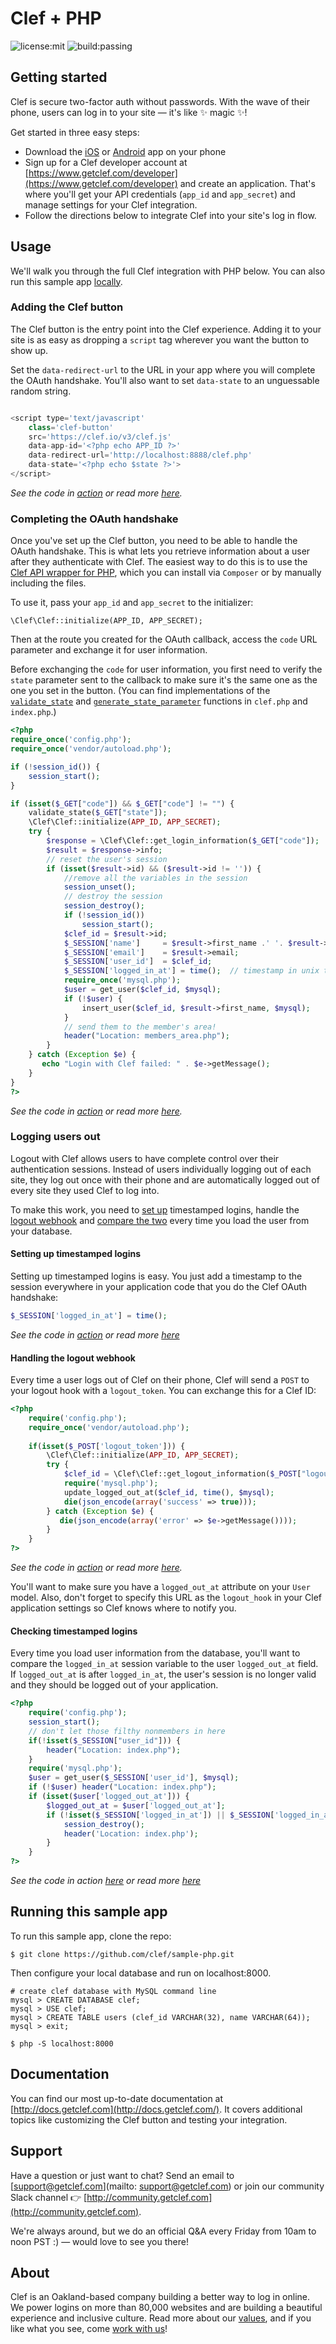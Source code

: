 # Clef + PHP
![license:mit](https://img.shields.io/badge/license-mit-blue.svg)
![build:passing](https://img.shields.io/travis/joyent/node/v0.6.svg)

## Getting started
Clef is secure two-factor auth without passwords. With the wave of their phone, users can log in to your site — it's like :sparkles: magic :sparkles:! 

Get started in three easy steps:
* Download the [iOS](https://itunes.apple.com/us/app/clef/id558706348) or [Android](https://play.google.com/store/apps/details?id=io.clef&hl=en) app on your phone 
* Sign up for a Clef developer account at [https://www.getclef.com/developer](https://www.getclef.com/developer) and create an application. That's where you'll get your API credentials (`app_id` and `app_secret`) and manage settings for your Clef integration.
* Follow the directions below to integrate Clef into your site's log in flow. 

## Usage
We'll walk you through the full Clef integration with PHP below. You can also run this sample app [locally](#running-this-sample-app).

### Adding the Clef button

The Clef button is the entry point into the Clef experience. Adding it to your site is as easy as dropping a `script` tag wherever you want the button to show up. 

Set the `data-redirect-url` to the URL in your app where you will complete the OAuth handshake. You'll also want to set `data-state` to an unguessable random string. <br>

```javascript

<script type='text/javascript' 
    class='clef-button'
    src='https://clef.io/v3/clef.js' 
    data-app-id='<?php echo APP_ID ?>' 
    data-redirect-url='http://localhost:8888/clef.php'
    data-state='<?php echo $state ?>'>
</script>
```
*See the code in [action](/index.php#L27-L32) or read more [here](http://docs.getclef.com/v1.0/docs/adding-the-clef-button).*<br>

### Completing the OAuth handshake
Once you've set up the Clef button, you need to be able to handle the OAuth handshake. This is what lets you retrieve information about a user after they authenticate with Clef. The easiest way to do this is to use the [Clef API wrapper for PHP](https://github.com/clef-php), which you can install via `Composer` or by manually including the files.

To use it, pass your `app_id` and `app_secret` to the initializer:

    \Clef\Clef::initialize(APP_ID, APP_SECRET);


Then at the route you created for the OAuth callback, access the `code` URL parameter and exchange it for user information. 

Before exchanging the `code` for user information, you first need to verify the `state` parameter sent to the callback to make sure it's the same one as the one you set in the button. (You can find implementations of the <code><a href="/clef.php#L5-L14" target="_blank">validate_state</a></code> and <code><a href="/index.php#L8-L19" target="_blank">generate_state_parameter</a></code> functions in `clef.php` and `index.php`.) 

```php
<?php
require_once('config.php');
require_once('vendor/autoload.php');

if (!session_id()) {
    session_start();
}

if (isset($_GET["code"]) && $_GET["code"] != "") {
    validate_state($_GET["state"]);
    \Clef\Clef::initialize(APP_ID, APP_SECRET);
    try {
        $response = \Clef\Clef::get_login_information($_GET["code"]);
        $result = $response->info;
        // reset the user's session
        if (isset($result->id) && ($result->id != '')) {
            //remove all the variables in the session
            session_unset();
            // destroy the session
            session_destroy();
            if (!session_id())
                session_start();
            $clef_id = $result->id;
            $_SESSION['name']     = $result->first_name .' '. $result->last_name;
            $_SESSION['email']    = $result->email;
            $_SESSION['user_id']  = $clef_id;
            $_SESSION['logged_in_at'] = time();  // timestamp in unix time
            require_once('mysql.php');
            $user = get_user($clef_id, $mysql);
            if (!$user) {
                insert_user($clef_id, $result->first_name, $mysql);
            }
            // send them to the member's area!
            header("Location: members_area.php");
        }
    } catch (Exception $e) {
       echo "Login with Clef failed: " . $e->getMessage();
    }
}
?>
```
*See the code in [action](https://github.com/clef/sample-php/blob/master/clef.php#L24-L27) or read more [here](http://docs.getclef.com/v1.0/docs/authenticating-users).*<br>

### Logging users out 
Logout with Clef allows users to have complete control over their authentication sessions. Instead of users individually logging out of each site, they log out once with their phone and are automatically logged out of every site they used Clef to log into.

To make this work, you need to [set up](#setting-up-timestamped-logins) timestamped logins, handle the [logout webhook](#handling-the-logout-webhook) and [compare the two](#checking-timestamped-logins) every time you load the user from your database. 

#### Setting up timestamped logins
Setting up timestamped logins is easy. You just add a timestamp to the session everywhere in your application code that you do the Clef OAuth handshake:

```php
$_SESSION['logged_in_at'] = time();
```

*See the code in [action](/clef.php#L83) or read more [here](http://docs.getclef.com/v1.0/docs/checking-timestamped-logins)*

#### Handling the logout webhook
Every time a user logs out of Clef on their phone, Clef will send a `POST` to your logout hook with a `logout_token`. You can exchange this for a Clef ID:

```php
<?php
    require('config.php');
    require_once('vendor/autoload.php');
    
    if(isset($_POST['logout_token'])) {
        \Clef\Clef::initialize(APP_ID, APP_SECRET);
        try {
            $clef_id = \Clef\Clef::get_logout_information($_POST["logout_token"]);
            require('mysql.php');
            update_logged_out_at($clef_id, time(), $mysql);
            die(json_encode(array('success' => true)));
        } catch (Exception $e) {
           die(json_encode(array('error' => $e->getMessage())));
        }
    }
?>
```
*See the code in [action](/logout_hook.php#L9) or read more [here](http://docs.getclef.com/v1.0/docs/handling-the-logout-webhook).*<br>

You'll want to make sure you have a `logged_out_at` attribute on your `User` model. Also, don't forget to specify this URL as the `logout_hook` in your Clef application settings so Clef knows where to notify you.

#### Checking timestamped logins
Every time you load user information from the database, you'll want to compare the `logged_in_at` session variable to the user `logged_out_at` field. If `logged_out_at` is after `logged_in_at`, the user's session is no longer valid and they should be logged out of your application.

```php
<?php
    require('config.php');
    session_start();
    // don't let those filthy nonmembers in here
    if(!isset($_SESSION["user_id"])) {
        header("Location: index.php");
    }
    require('mysql.php');
    $user = get_user($_SESSION['user_id'], $mysql);
    if (!$user) header("Location: index.php");
    if (isset($user['logged_out_at'])) {
        $logged_out_at = $user['logged_out_at'];
        if (!isset($_SESSION['logged_in_at']) || $_SESSION['logged_in_at'] < $logged_out_at) {
            session_destroy();
            header('Location: index.php');
        }
    }
?>
```
*See the code in action [here](/members_area.php#L1-L22) or read more [here](http://docs.getclef.com/v1.0/docs/checking-timestamped-logins)*

## Running this sample app 
To run this sample app, clone the repo:

```
$ git clone https://github.com/clef/sample-php.git
```

Then configure your local database and run on localhost:8000.
```
# create clef database with MySQL command line
mysql > CREATE DATABASE clef;
mysql > USE clef;
mysql > CREATE TABLE users (clef_id VARCHAR(32), name VARCHAR(64));
mysql > exit;

$ php -S localhost:8000
```

## Documentation
You can find our most up-to-date documentation at [http://docs.getclef.com](http://docs.getclef.com/). It covers additional topics like customizing the Clef button and testing your integration.

## Support
Have a question or just want to chat? Send an email to [support@getclef.com](mailto: support@getclef.com) or join our community Slack channel :point_right: [http://community.getclef.com](http://community.getclef.com).

We're always around, but we do an official Q&A every Friday from 10am to noon PST :) — would love to see you there! 

## About 
Clef is an Oakland-based company building a better way to log in online. We power logins on more than 80,000 websites and are building a beautiful experience and inclusive culture. Read more about our [values](https://getclef.com/values), and if you like what you see, come [work with us](https://getclef.com/jobs)!





